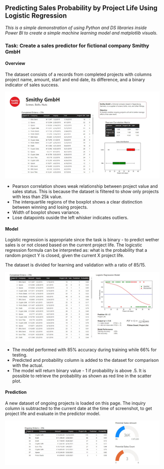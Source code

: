 ## Predicting Sales Probability by Project Life Using Logistic Regression

*This is a simple demonstration of using Python and DS libraries inside Power BI to create a simple machine learning model and matplotlib visuals.*

### Task: Create a sales predictor for fictional company Smithy GmbH

#### Overview

The dataset consists of a records from completed projects with columns project name, amount, start and end date, its difference, and a binary indicator of sales success. 

<img src="images/smithy_1.jpg?raw=true"/>

* Pearson correlation shows weak relationship between project value and sales status. This is because the dataset is filtered to show only projects with less than 25k value.
* The interquartile regions of the boxplot shows a clear distinction between winning and losing projects.
* Width of boxplot shows variance.
* Lose datapoints ouside the left whisker indicates outliers.

#### Model

Logistic regression is appropriate since the task is binary - to predict wether sales is or not closed based on the current project life. The logicstic regression formula can be interpreted as: what is the probability that a random project Y is closed, given the current X project life.

The dataset is divided for learning and validation with a ratio of 85/15.

<img src="images/smithy_2.jpg?raw=true"/>

* The model performed with 85% accuracy during training while 66% for testing.
* Predicted and probability column is added to the dataset for comparison with the actual.
* The model will return binary value - 1 if probability is above .5. It is possible to retrieve the probability as shown as red line in the scatter plot.

#### Prediction

A new dataset of ongoing projects is loaded on this page. The inquiry column is subtracted to the current date at the time of screenshot, to get project life and evaluate in the predictor model. 

<img src="images/smithy_3.jpg?raw=true"/>
